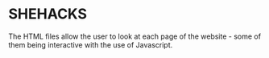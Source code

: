 # SHEHACKS
The HTML files allow the user to look at each page of the website - some of them being interactive with the use of Javascript.
